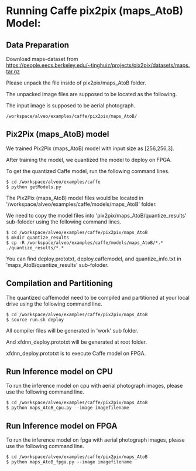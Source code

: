# Running Caffe pix2pix (maps_AtoB) Model:


## Data Preparation

Download maps-dataset from https://people.eecs.berkeley.edu/~tinghuiz/projects/pix2pix/datasets/maps.tar.gz

Please unpack the file inside of pix2pix/maps_AtoB folder. 

The unpacked image files are supposed to be located as the following.  

The input image is supposed to be aerial photograph.

```
/workspace/alveo/examples/caffe/pix2pix/maps_AtoB/
```


## Pix2Pix (maps_AtoB) model

We trained Pix2Pix (maps_AtoB) model with input size as [256,256,3].

After training the model, we quantized the model to deploy on FPGA.

To get the quantized Caffe model, run the following command lines. 

```
$ cd /workspace/alveo/examples/caffe 
$ python getModels.py
```

The Pix2Pix (maps_AtoB) model files would be located in '/workspace/alveo/examples/caffe/models/maps_AtoB' folder.  


We need to copy the model files into 'pix2pix/maps_AtoB/quantize_results' sub-foloder using the following command lines.
```
$ cd /workspace/alveo/examples/caffe/pix2pix/maps_AtoB
$ mkdir quantize_results
$ cp -R /workspace/alveo/examples/caffe/models/maps_AtoB/*.* ./quantize_results/*.*
```

You can find deploy.prototxt, deploy.caffemodel, and quantize_info.txt in 'maps_AtoB/quantize_results' sub-foloder.



## Compilation and Partitioning


The quantized caffemodel need to be compiled and partitioned at your local drive using the following command line.

```
$ cd /workspace/alveo/examples/caffe/pix2pix/maps_AtoB
$ source run.sh deploy
```

All compiler files will be generated in 'work' sub folder.

And xfdnn_deploy.prototxt will be generated at root folder.

xfdnn_deploy.prototxt is to execute Caffe model on FPGA.



## Run Inference model on CPU

To run the inference model on cpu with aerial photograph images, please use the following command line.
```
$ cd /workspace/alveo/examples/caffe/pix2pix/maps_AtoB
$ python maps_AtoB_cpu.py --image imagefilename
```


## Run Inference model on FPGA 

To run the inference model on fpga with aerial photograph images, please use the following command line.

```
$ cd /workspace/alveo/examples/caffe/pix2pix/maps_AtoB
$ python maps_AtoB_fpga.py --image imagefilename
```

